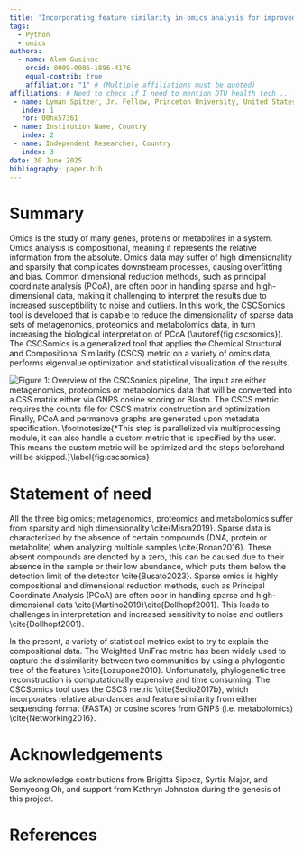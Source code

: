 ```yaml
---
title: 'Incorporating feature similarity in omics analysis for improved modelling'
tags:
  - Python
  - omics
authors:
  - name: Alem Gusinac
    orcid: 0009-0006-1896-4176
    equal-contrib: true
    affiliation: "1" # (Multiple affiliations must be quoted)
affiliations: # Need to check if I need to mention DTU health tech ..
 - name: Lyman Spitzer, Jr. Fellow, Princeton University, United States
   index: 1
   ror: 00hx57361
 - name: Institution Name, Country
   index: 2
 - name: Independent Researcher, Country
   index: 3
date: 30 June 2025
bibliography: paper.bib
---
```


# Summary

Omics is the study of many genes, proteins or metabolites in a system. Omics analysis is compositional, meaning it represents the relative information from the absolute. Omics data may suffer of high dimensionality and sparsity that complicates downstream processes, causing overfitting and bias. Common dimensional reduction methods, such as principal coordinate analysis (PCoA), are often poor in handling sparse and high-dimensional data, making it challenging to interpret the results due to increased susceptibility to noise and outliers. In this work, the CSCSomics tool is developed that is capable to reduce the dimensionality of sparse data sets of metagenomics, proteomics and metabolomics data, in turn increasing the biological interpretation of PCoA (\autoref{fig:cscsomics}). The CSCSomics is a generalized tool that applies the Chemical Structural and Compositional Similarity (CSCS) metric on a variety of omics data, performs eigenvalue optimization and statistical visualization of the results. 

![Figure 1: Overview of the CSCSomics pipeline, The input are either metagenomics, proteomics or metabolomics data that will be converted into a CSS matrix either via GNPS cosine scoring or Blastn. The CSCS metric requires the counts file for CSCS matrix construction and optimization. Finally, PCoA and permanova graphs are generated upon metadata specification. \footnotesize{*This step is parallelized via multiprocessing module, it can also handle a custom metric that is specified by the user. This means the custom metric will be optimized and the steps beforehand will be skipped.}\label{fig:cscsomics}](figures/CSCSomics.png)

# Statement of need
All the three big omics; metagenomics, proteomics and metabolomics suffer from sparsity and high dimensionality \cite{Misra2019}. Sparse data is characterized by the absence of certain compounds (DNA, protein or metabolite) when analyzing multiple samples \cite{Ronan2016}. These absent compounds are denoted by a zero, this can be caused due to their absence in the sample or their low abundance, which puts them below the detection limit of the detector \cite{Busato2023}. Sparse omics is highly compositional and dimensional reduction methods, such as Principal Coordinate Analysis (PCoA) are often poor in handling sparse and high-dimensional data \cite{Martino2019}\cite{Dollhopf2001}. This leads to challenges in interpretation and increased sensitivity to noise and outliers \cite{Dollhopf2001}.

In the present, a variety of statistical metrics exist to try to explain the compositional data. The Weighted UniFrac metric has been widely used to capture the dissimilarity between two communities by using a phylogentic tree of the features \cite{Lozupone2010}. Unfortunately, phylogenetic tree reconstruction is computationally expensive and time consuming. The CSCSomics tool uses the CSCS metric \cite{Sedio2017b}, which incorporates relative abundances and feature similarity from either sequencing format (FASTA) or cosine scores from GNPS (i.e. metabolomics) \cite{Networking2016}. 

<!-- Explain how to use the tool & math behind the optimisation step, namely the equation, citation and weight sampling -->

# Acknowledgements

We acknowledge contributions from Brigitta Sipocz, Syrtis Major, and Semyeong
Oh, and support from Kathryn Johnston during the genesis of this project.

# References